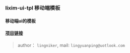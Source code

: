 ### lixim-ui-tpl 移动端模板

#### 移动端ui的模板

#### <a href="https://github.com/lixi-ui/lixim-ui-tpl" target="_blank">项目链接</a>

> author： `lingniker`,  mail: `lingyuanping@uotlook.com`
